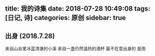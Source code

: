 title: 我的诗集
date: 2018-07-28 10:49:08
tags: [日记, 诗]
categories: 原创
sidebar: true
---

## 出身 (2018.7.28)

来自山谷里冰蓝清澈的小溪 
来自一盏仍然温热的酒杯
最不在意出身的 是雨 